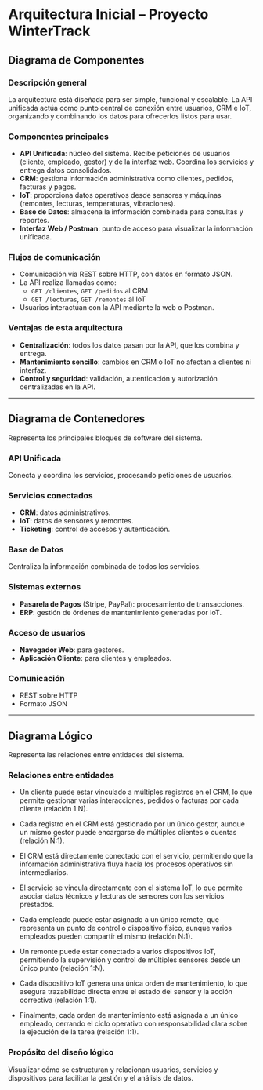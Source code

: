 # Arquitectura Inicial – Proyecto WinterTrack

## Diagrama de Componentes

### Descripción general
La arquitectura está diseñada para ser simple, funcional y escalable. La API unificada actúa como punto central de conexión entre usuarios, CRM e IoT, organizando y combinando los datos para ofrecerlos listos para usar.

### Componentes principales
- **API Unificada**: núcleo del sistema. Recibe peticiones de usuarios (cliente, empleado, gestor) y de la interfaz web. Coordina los servicios y entrega datos consolidados.
- **CRM**: gestiona información administrativa como clientes, pedidos, facturas y pagos.
- **IoT**: proporciona datos operativos desde sensores y máquinas (remontes, lecturas, temperaturas, vibraciones).
- **Base de Datos**: almacena la información combinada para consultas y reportes.
- **Interfaz Web / Postman**: punto de acceso para visualizar la información unificada.

### Flujos de comunicación
- Comunicación vía REST sobre HTTP, con datos en formato JSON.
- La API realiza llamadas como:
  - `GET /clientes`, `GET /pedidos` al CRM
  - `GET /lecturas`, `GET /remontes` al IoT
- Usuarios interactúan con la API mediante la web o Postman.

### Ventajas de esta arquitectura
- **Centralización**: todos los datos pasan por la API, que los combina y entrega.
- **Mantenimiento sencillo**: cambios en CRM o IoT no afectan a clientes ni interfaz.
- **Control y seguridad**: validación, autenticación y autorización centralizadas en la API.

---

## Diagrama de Contenedores

Representa los principales bloques de software del sistema.

### API Unificada
Conecta y coordina los servicios, procesando peticiones de usuarios.

### Servicios conectados
- **CRM**: datos administrativos.
- **IoT**: datos de sensores y remontes.
- **Ticketing**: control de accesos y autenticación.

### Base de Datos
Centraliza la información combinada de todos los servicios.

### Sistemas externos
- **Pasarela de Pagos** (Stripe, PayPal): procesamiento de transacciones.
- **ERP**: gestión de órdenes de mantenimiento generadas por IoT.

### Acceso de usuarios
- **Navegador Web**: para gestores.
- **Aplicación Cliente**: para clientes y empleados.

### Comunicación
- REST sobre HTTP
- Formato JSON

---

## Diagrama Lógico

Representa las relaciones entre entidades del sistema.

### Relaciones entre entidades

- Un cliente puede estar vinculado a múltiples registros en el CRM, lo que permite gestionar varias interacciones, pedidos o facturas por cada cliente (relación 1:N).

- Cada registro en el CRM está gestionado por un único gestor, aunque un mismo gestor puede encargarse de múltiples clientes o cuentas (relación N:1).

- El CRM está directamente conectado con el servicio, permitiendo que la información administrativa fluya hacia los procesos operativos sin intermediarios.

- El servicio se vincula directamente con el sistema IoT, lo que permite asociar datos técnicos y lecturas de sensores con los servicios prestados.

- Cada empleado puede estar asignado a un único remote, que representa un punto de control o dispositivo físico, aunque varios empleados pueden compartir el mismo (relación N:1).

- Un remonte puede estar conectado a varios dispositivos IoT, permitiendo la supervisión y control de múltiples sensores desde un único punto (relación 1:N).

- Cada dispositivo IoT genera una única orden de mantenimiento, lo que asegura trazabilidad directa entre el estado del sensor y la acción correctiva (relación 1:1).

- Finalmente, cada orden de mantenimiento está asignada a un único empleado, cerrando el ciclo operativo con responsabilidad clara sobre la ejecución de la tarea (relación 1:1).


### Propósito del diseño lógico
Visualizar cómo se estructuran y relacionan usuarios, servicios y dispositivos para facilitar la gestión y el análisis de datos.

